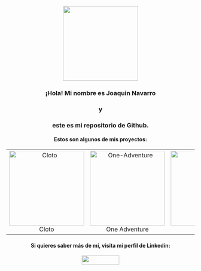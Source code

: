 <p align="center">
  <img src="https://github.com/jnavarromarti/images/blob/main/img1.jpeg" width="200" align="center">
</p> 
<h3 align="center">¡Hola! Mi nombre es Joaquin Navarro</h3>
<h3 align="center">y</h3>
<h3 align="center">este es mi repositorio de Github.</h3>
<h4 align="center">Estos son algunos de mis proyectos:</h4>
<table align="center">
  <tr>
    <td align="center">
      <a href="https://github.com/jnavarromarti/Micropython">
        <img src="https://github.com/jnavarromarti/images/blob/main/img2.png" width="200" alt="Cloto">
      </a>
      <br>Cloto
    </td>
      <td align="center">
      <a href= "https://github.com/jnavarromarti/One-Adventure">
        <img src="https://github.com/jnavarromarti/images/blob/main/image5.png" width="200" alt="One-Adventure">
      </a>
      <br>One Adventure
    </td>
    <td align="center">
      <a href= "https://github.com/jnavarromarti/jnavarromarti/tree/main/BDD%2BFacturacion%20excel">
        <img src="https://github.com/jnavarromarti/images/blob/main/STScI-01EVSTBRXP0R1JY17YXVW0F0AM.png" width="200" alt="Asclepio">
      </a>
      <br>Asclepio
    </td>
  </tr>
</table>
<h4 align="center">Si quieres saber más de mí, visita mi perfil de Linkedin:</h4>
<p align="center">
  <a href="https://www.linkedin.com/in/ximo-navarro-mart%C3%AD-823995214/">
    <img src="https://upload.wikimedia.org/wikipedia/commons/thumb/a/aa/LinkedIn_2021.svg/1920px-LinkedIn_2021.svg.png" height="25px" width="100px">
  </a>
</p>
